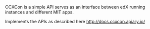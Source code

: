CCXCon is a simple API serves as an interface between edX running instances and different MIT apps.

Implements the APIs as described here http://docs.ccxcon.apiary.io/

